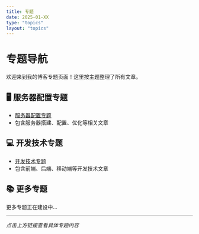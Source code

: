 ```yaml
---
title: 专题
date: 2025-01-XX
type: "topics"
layout: "topics"
---
```


# 专题导航

欢迎来到我的博客专题页面！这里按主题整理了所有文章。

## 🖥️ 服务器配置专题
- [服务器配置专题](/topics/server-configuration)
- 包含服务器搭建、配置、优化等相关文章

## 💻 开发技术专题  
- [开发技术专题](/topics/development)
- 包含前端、后端、移动端等开发技术文章

## 📚 更多专题
更多专题正在建设中...

---

*点击上方链接查看具体专题内容*
